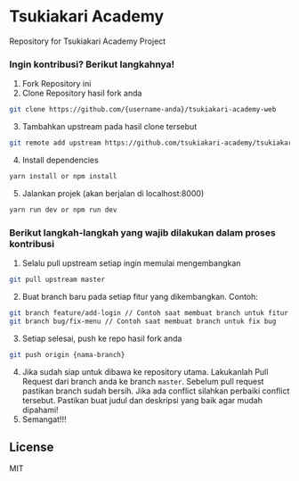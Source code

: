 # Tsukiakari Academy
Repository for Tsukiakari Academy Project


### Ingin kontribusi? Berikut langkahnya!
1. Fork Repository ini
2. Clone Repository hasil fork anda
```sh
git clone https://github.com/{username-anda}/tsukiakari-academy-web
```
3. Tambahkan upstream pada hasil clone tersebut
```sh
git remote add upstream https://github.com/tsukiakari-academy/tsukiakari-academy-web.git
```
4. Install dependencies
```sh
yarn install or npm install
```

5. Jalankan projek (akan berjalan di localhost:8000)
```sh
yarn run dev or npm run dev
```

### Berikut langkah-langkah yang wajib dilakukan dalam proses kontribusi
1. Selalu pull upstream setiap ingin memulai mengembangkan
```sh
git pull upstream master
```
2. Buat branch baru pada setiap fitur yang dikembangkan. Contoh:
```sh
git branch feature/add-login // Contoh saat membuat branch untuk fitur baru
git branch bug/fix-menu // Contoh saat membuat branch untuk fix bug
```
3. Setiap selesai, push ke repo hasil fork anda
```sh
git push origin {nama-branch}
```
4. Jika sudah siap untuk dibawa ke repository utama. Lakukanlah Pull Request dari branch anda ke branch `master`. Sebelum pull request pastikan branch sudah bersih. Jika ada conflict silahkan perbaiki conflict tersebut. Pastikan buat judul dan deskripsi yang baik agar mudah dipahami!
5. Semangat!!!

License
----

MIT